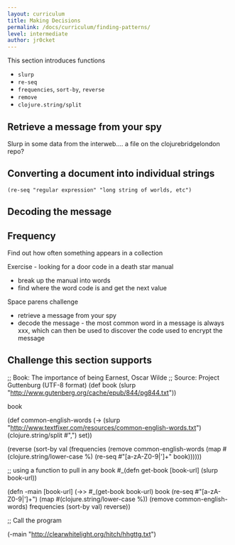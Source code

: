 ```yaml
---
layout: curriculum
title: Making Decisions
permalink: /docs/curriculum/finding-patterns/
level: intermediate
author: jr0cket
---
```



This section introduces functions 

* `slurp`
* `re-seq`
* `frequencies`, `sort-by`, `reverse`
* `remove`
* `clojure.string/split`


## Retrieve a message from your spy

Slurp in some data from the interweb.... a file on the clojurebridgelondon repo?


## Converting a document into individual strings 

~~~klipse
(re-seq "regular expression" "long string of worlds, etc")
~~~


## Decoding the message 


## Frequency 

Find out how often something appears in a collection 





Exercise - looking for a door code in a death star manual
- break up the manual into words
- find where the word code is and get the next value


Space parens challenge
- retrieve a message from your spy
- decode the message - the most common word in a message is always xxx, which can then be used to discover the code used to encrypt the message




## Challenge this section supports 



;; Book: The importance of being Earnest, Oscar Wilde
;; Source: Project Guttenburg (UTF-8 format)
(def book (slurp "http://www.gutenberg.org/cache/epub/844/pg844.txt"))

book

(def common-english-words
  (-> (slurp "http://www.textfixer.com/resources/common-english-words.txt")
      (clojure.string/split #",")
      set))

(reverse
  (sort-by val
           (frequencies
             (remove common-english-words
                     (map #(clojure.string/lower-case %)
                          (re-seq #"[a-zA-Z0-9|']+" book))))))



;; using a function to pull in any book
#_(defn get-book [book-url]
  (slurp book-url))


(defn -main [book-url]
  (->> #_(get-book book-url)
       book
       (re-seq #"[a-zA-Z0-9|']+")
       (map #(clojure.string/lower-case %))
       (remove common-english-words)
       frequencies
       (sort-by val)
       reverse))

;; Call the program

(-main "http://clearwhitelight.org/hitch/hhgttg.txt")
